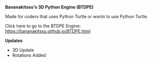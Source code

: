 **Bananakitssu's 3D Python Engine (BTDPE)**

Made for coders that uses Python Turtle or wants to use Python Turtle.

Click here to go to the BTDPE Engine: https://bananakitssu.github.io/BTDPE.html

**Updates**

- 3D Update
- Rotations Added
